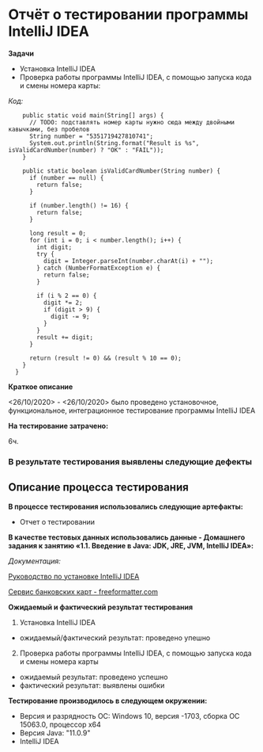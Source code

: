 # Отчёт о тестировании программы IntelliJ IDEA

**Задачи**

- Установка IntelliJ IDEA
- Проверка работы программы IntelliJ IDEA, с помощью  запуска кода и смены номера карты:

*Код:*
  ```public class Main {
      public static void main(String[] args) {
        // TODO: подставлять номер карты нужно сюда между двойными кавычками, без пробелов
        String number = "5351719427810741";
        System.out.println(String.format("Result is %s", isValidCardNumber(number) ? "OK" : "FAIL"));
      }
    
      public static boolean isValidCardNumber(String number) {
        if (number == null) {
          return false;
        }
    
        if (number.length() != 16) {
          return false;
        }
    
        long result = 0;
        for (int i = 0; i < number.length(); i++) {
          int digit;
          try {
            digit = Integer.parseInt(number.charAt(i) + "");
          } catch (NumberFormatException e) {
            return false;
          }
    
          if (i % 2 == 0) {
            digit *= 2;
            if (digit > 9) {
              digit -= 9;
            }
          }
          result += digit;
        }
    
        return (result != 0) && (result % 10 == 0);
      }
    }
```


**Краткое описание**

<26/10/2020> - <26/10/2020> было проведено установочное, функциональное, интеграционное тестирование программы IntelliJ IDEA

**На тестирование затрачено:** 

6ч.

### В результате тестирования выявлены следующие дефекты 

[]()
[]()
[]()



## Описание процесса тестирования

**В процессе тестирования использовались следующие артефакты:**

- Отчет о тестировании


**В качестве тестовых данных использовались данные - Домашнего задания к занятию «1.1. Введение в Java: JDK, JRE, JVM, IntelliJ IDEA»:**

*Документация:*

[Руководство по установке IntelliJ IDEA](https://github.com/netology-code/javaqa-homeworks/blob/master/intro/idea.md)

[Сервис банковских карт - freeformatter.com](https://www.freeformatter.com/credit-card-number-generator-validator.html)




**Ожидаемый и фактический результат тестирования**

1. Установка IntelliJ IDEA
- ожидаемый/фактический результат:  проведено упешно
2. Проверка работы программы IntelliJ IDEA, с помощью  запуска кода и смены номера карты
- ожидаемый результат: проведено успешно
- фактический результат: выявлены ошибки

 
 

**Тестирование производилось в следующем окружении:**

- Версия и разрядность ОС: Windows 10, версия -1703, сборка ОС 15063.0, процессор х64 
- Версия Java: "11.0.9" 
- IntelliJ IDEA
